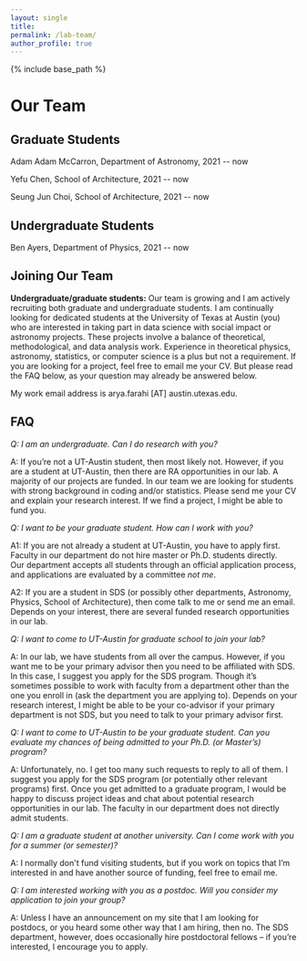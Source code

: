 ```yaml
---
layout: single
title: 
permalink: /lab-team/
author_profile: true
---
```


{% include base_path %}

# Our Team


**Graduate Students** 
------

Adam Adam McCarron, Department of Astronomy, 2021 -- now


Yefu Chen, School of Architecture, 2021 -- now


Seung Jun Choi, School of Architecture, 2021 -- now


**Undergraduate Students**
------

Ben Ayers, Department of Physics, 2021 -- now



**Joining Our Team**
------

**Undergraduate/graduate students:** Our team is growing and I am actively recruiting both graduate and undergraduate students. 
I am continually looking for dedicated students at the University of Texas at Austin (you) who are interested in 
taking part in data science with social impact or astronomy projects. These projects involve a balance of theoretical, 
methodological, and data analysis work. Experience in theoretical physics, astronomy, 
statistics, or computer science is a plus but not a requirement. If you are looking for a project, feel free to email me your CV.
But please read the FAQ below, as your question may already be answered below.

My work email address is arya.farahi [AT] austin.utexas.edu.

**FAQ**
------

*Q: I am an undergraduate. Can I do research with you?*

A: If you’re not a UT-Austin student, then most likely not. However, if you are
a student at UT-Austin, then there are RA opportunities in our lab. A majority of our projects are funded. 
In our team we are looking for students with strong background in coding and/or statistics. 
Please send me your CV and explain your research interest.
If we find a project, I might be able to fund you.


*Q: I want to be your graduate student. How can I work with you?*

A1: If you are not already a student at UT-Austin, you have to apply first. 
Faculty in our department do not hire master or Ph.D. students directly.  
Our department accepts all students through an official application process, and applications are evaluated by a committee *not me*.

A2: If you are a student in SDS (or possibly other departments, Astronomy, Physics, School of Architecture), then come talk to me or send me an email.
Depends on your interest, there are several funded research opportunities in our lab. 


*Q: I want to come to UT-Austin for graduate school to join your lab?*

A: In our lab, we have students from all over the campus. However, if you want me to be your primary advisor then you need to be affiliated with SDS.
In this case, I suggest you apply for the SDS program. 
Though it’s sometimes possible to work with faculty from a department other than the one you enroll in (ask the department you are applying to). 
Depends on your research interest, I might be able to be your co-advisor if your primary department is not SDS, but you need to talk to your primary advisor first. 


*Q: I want to come to UT-Austin to be your graduate student. Can you evaluate my chances of being admitted to your Ph.D. (or Master’s) program?*

A: Unfortunately, no. I get too many such requests to reply to all of them. I suggest you apply for the SDS program (or potentially other relevant programs)
first. Once you get admitted to a graduate program, I would be happy to discuss project ideas and chat about potential research opportunities in our lab. 
The faculty in our department does not directly admit students. 


*Q: I am a graduate student at another university. Can I come work with you for a summer (or semester)?*

A: I normally don't fund visiting students, but if you work on topics that I’m interested in and have another source of funding, feel free to email me.


*Q: I am interested working with you as a postdoc. Will you consider my application to join your group?*

A: Unless I have an announcement on my site that I am looking for postdocs, or you heard some other way that I am hiring, then no.
The SDS department, however, does occasionally hire postdoctoral fellows – if you’re interested, I encourage you to apply.

